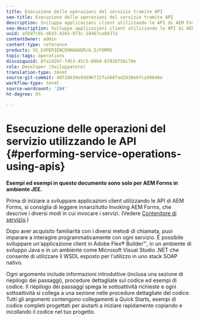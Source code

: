```yaml
---
title: Esecuzione delle operazioni del servizio tramite API
seo-title: Esecuzione delle operazioni del servizio tramite API
description: Sviluppa applicazioni client utilizzando le API di AEM Forms.
seo-description: Sviluppa applicazioni client utilizzando le API di AEM Forms.
uuid: a5697c91-d643-4265-973c-18467ca0437a
contentOwner: admin
content-type: reference
products: SG_EXPERIENCEMANAGER/6.5/FORMS
topic-tags: operations
discoiquuid: 8fa1426f-f453-45c5-89b9-67038f56c70e
role: Developer (Sviluppatore)
translation-type: tm+mt
source-git-commit: 48726639e93696f32fa368fad2630e6fca50640e
workflow-type: tm+mt
source-wordcount: '204'
ht-degree: 0%

---
```



# Esecuzione delle operazioni del servizio utilizzando le API {#performing-service-operations-using-apis}

**Esempi ed esempi in questo documento sono solo per AEM Forms in ambiente JEE.**

Prima di iniziare a sviluppare applicazioni client utilizzando le API di AEM Forms, si consiglia di leggere innanzitutto Invoking AEM Forms, che descrive i diversi modi in cui invocare i servizi. (Vedere [Contenitore di servizio](/help/forms/developing/service-container.md#service-container).)

Dopo aver acquisito familiarità con i diversi metodi di chiamata, puoi imparare a interagire programmaticamente con ogni servizio. È possibile sviluppare un&#39;applicazione client in Adobe Flex® Builder™, in un ambiente di sviluppo Java o in un ambiente come Microsoft Visual Studio .NET che consente di utilizzare il WSDL esposto per l&#39;utilizzo in uno stack SOAP nativo.

Ogni argomento include informazioni introduttive (inclusa una sezione di riepilogo dei passaggi), procedure dettagliate sul codice ed esempi di codice. Il riepilogo dei passaggi spiega le sottoattività richieste e ogni sottoattività si collega a una sezione nelle procedure dettagliate del codice. Tutti gli argomenti contengono collegamenti a Quick Starts, esempi di codice completi progettati per aiutarti a iniziare rapidamente copiando e incollando il codice nel tuo progetto.
